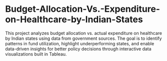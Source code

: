 # Budget-Allocation-Vs.-Expenditure-on-Healthcare-by-Indian-States
This project analyzes budget allocation vs. actual expenditure on healthcare by Indian states using data from government sources. The goal is to identify patterns in fund utilization, highlight underperforming states, and enable data-driven insights for better policy decisions through interactive data visualizations built in Tableau.
